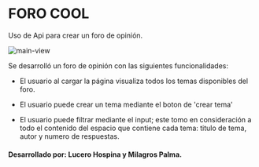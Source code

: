# FORO COOL

Uso de Api para crear un foro de opinión.

![main-view](https://user-images.githubusercontent.com/32287019/36474033-4ba96766-16c4-11e8-8920-23ce4599fa3b.JPG)

Se desarrolló un foro de opinión con las siguientes funcionalidades:

* El usuario al cargar la página visualiza todos los temas disponibles del foro.

* El usuario puede crear un tema mediante el boton de 'crear tema'  

* El usuario puede filtrar mediante el input; este tomo en consideración a todo el contenido del espacio que contiene cada tema: titulo de tema, autor y numero de respuestas.

#### Desarrollado por: Lucero Hospina y Milagros Palma.